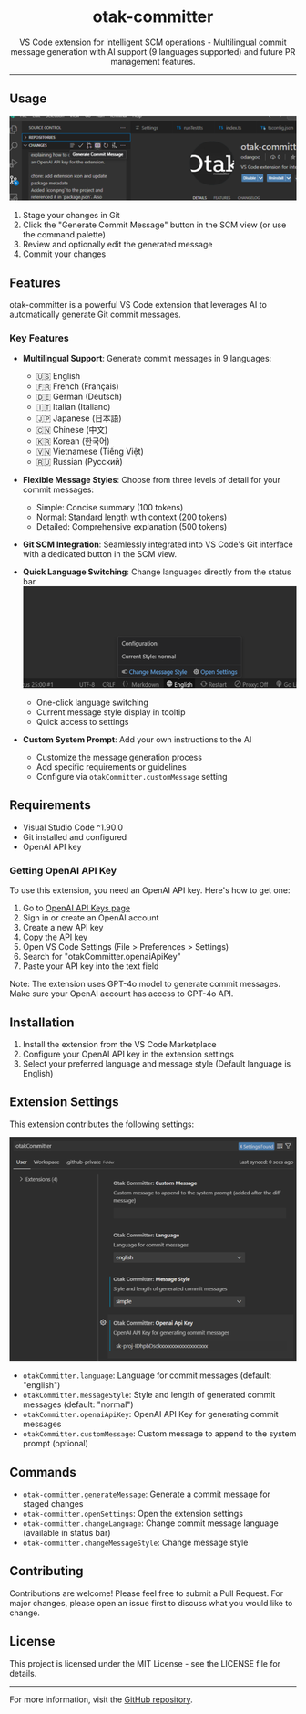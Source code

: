 <p align="center">
  <h1 align="center">otak-committer</h1>
  <p align="center">VS Code extension for intelligent SCM operations - Multilingual commit message generation with AI support (9 languages supported) and future PR management features.</p>
</p>

---

## Usage

![Generate Commit Message Button](images/generate-commit-message.png)

1. Stage your changes in Git  
2. Click the "Generate Commit Message" button in the SCM view (or use the command palette)  
3. Review and optionally edit the generated message  
4. Commit your changes

## Features

otak-committer is a powerful VS Code extension that leverages AI to automatically generate Git commit messages.

### Key Features

- **Multilingual Support**: Generate commit messages in 9 languages:
  - 🇺🇸 English
  - 🇫🇷 French (Français)
  - 🇩🇪 German (Deutsch)
  - 🇮🇹 Italian (Italiano)
  - 🇯🇵 Japanese (日本語)
  - 🇨🇳 Chinese (中文)
  - 🇰🇷 Korean (한국어)
  - 🇻🇳 Vietnamese (Tiếng Việt)
  - 🇷🇺 Russian (Русский)

- **Flexible Message Styles**: Choose from three levels of detail for your commit messages:
  - Simple: Concise summary (100 tokens)
  - Normal: Standard length with context (200 tokens)
  - Detailed: Comprehensive explanation (500 tokens)

- **Git SCM Integration**: Seamlessly integrated into VS Code's Git interface with a dedicated button in the SCM view.

- **Quick Language Switching**: Change languages directly from the status bar
  ![Status Bar](images/statusbar.png)
  - One-click language switching
  - Current message style display in tooltip
  - Quick access to settings

- **Custom System Prompt**: Add your own instructions to the AI
  - Customize the message generation process
  - Add specific requirements or guidelines
  - Configure via `otakCommitter.customMessage` setting

## Requirements

- Visual Studio Code ^1.90.0
- Git installed and configured
- OpenAI API key

### Getting OpenAI API Key

To use this extension, you need an OpenAI API key. Here's how to get one:

1. Go to [OpenAI API Keys page](https://platform.openai.com/api-keys)
2. Sign in or create an OpenAI account
3. Create a new API key
4. Copy the API key
5. Open VS Code Settings (File > Preferences > Settings)
6. Search for "otakCommitter.openaiApiKey"
7. Paste your API key into the text field

Note: The extension uses GPT-4o model to generate commit messages. Make sure your OpenAI account has access to GPT-4o API.

## Installation

1. Install the extension from the VS Code Marketplace
2. Configure your OpenAI API key in the extension settings
3. Select your preferred language and message style
   (Default language is English)

## Extension Settings

This extension contributes the following settings:

![Settings](images/settings-otakCommitter.png)

- `otakCommitter.language`: Language for commit messages (default: "english")
- `otakCommitter.messageStyle`: Style and length of generated commit messages (default: "normal")
- `otakCommitter.openaiApiKey`: OpenAI API Key for generating commit messages
- `otakCommitter.customMessage`: Custom message to append to the system prompt (optional)

## Commands

- `otak-committer.generateMessage`: Generate a commit message for staged changes
- `otak-committer.openSettings`: Open the extension settings
- `otak-committer.changeLanguage`: Change commit message language (available in status bar)
- `otak-committer.changeMessageStyle`: Change message style

## Contributing

Contributions are welcome! Please feel free to submit a Pull Request. For major changes, please open an issue first to discuss what you would like to change.

## License

This project is licensed under the MIT License - see the LICENSE file for details.

---

For more information, visit the [GitHub repository](https://github.com/tsuyoshi-otake-system-exe-jp/otak-committer).
